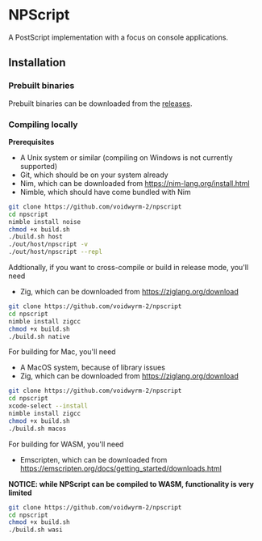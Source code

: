 # NPScript

A PostScript implementation with a focus on console applications.

## Installation

### Prebuilt binaries

Prebuilt binaries can be downloaded from the [releases](https://github.com/voidwyrm-2/npscript/releases/latest).

### Compiling locally

**Prerequisites** 
- A Unix system or similar (compiling on Windows is not currently supported)
- Git, which should be on your system already
- Nim, which can be downloaded from https://nim-lang.org/install.html
- Nimble, which should have come bundled with Nim

```sh
git clone https://github.com/voidwyrm-2/npscript
cd npscript
nimble install noise
chmod +x build.sh
./build.sh host
./out/host/npscript -v
./out/host/npscript --repl
```

Addtionally, if you want to cross-compile or build in release mode, you'll need
- Zig, which can be downloaded from https://ziglang.org/download

```sh
git clone https://github.com/voidwyrm-2/npscript
cd npscript
nimble install zigcc
chmod +x build.sh
./build.sh native
```

For building for Mac, you'll need
- A MacOS system, because of library issues
- Zig, which can be downloaded from https://ziglang.org/download

```sh
git clone https://github.com/voidwyrm-2/npscript
cd npscript
xcode-select --install
nimble install zigcc
chmod +x build.sh
./build.sh macos
```

For building for WASM, you'll need
- Emscripten, which can be downloaded from https://emscripten.org/docs/getting_started/downloads.html

**NOTICE: while NPScript can be compiled to WASM, functionality is very limited**

```sh
git clone https://github.com/voidwyrm-2/npscript
cd npscript
chmod +x build.sh
./build.sh wasi
```
